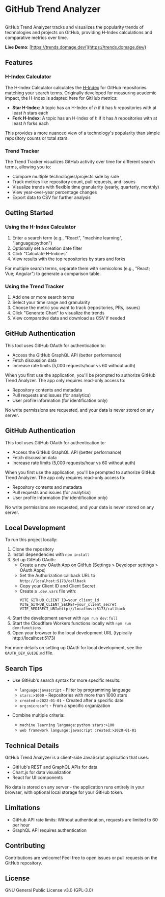# GitHub Trend Analyzer

<img src="https://domage.github.io/github-trend-analyzer/images/Trends.png" alt=""></p>

GitHub Trend Analyzer tracks and visualizes the popularity trends of technologies and projects on GitHub, providing H-Index calculations and comparative metrics over time.

**Live Demo**: [https://trends.domage.dev/](https://trends.domage.dev/)

## Features

### H-Index Calculator

The H-Index Calculator calculates the [H-Index](https://en.wikipedia.org/wiki/H-index) for GitHub repositories matching your search terms. Originally developed for measuring academic impact, the H-Index is adapted here for GitHub metrics:

- **Star H-Index**: A topic has an H-Index of _h_ if it has _h_ repositories with at least _h_ stars each
- **Fork H-Index**: A topic has an H-Index of _h_ if it has _h_ repositories with at least _h_ forks each

This provides a more nuanced view of a technology's popularity than simple repository counts or total stars.

### Trend Tracker

The Trend Tracker visualizes GitHub activity over time for different search terms, allowing you to:

- Compare multiple technologies/projects side by side
- Track metrics like repository count, pull requests, and issues
- Visualize trends with flexible time granularity (yearly, quarterly, monthly)
- View year-over-year percentage changes
- Export data to CSV for further analysis

## Getting Started

### Using the H-Index Calculator

1. Enter a search term (e.g., "React", "machine learning", "language:python")
2. Optionally set a creation date filter
3. Click "Calculate H-Indices"
4. View results with the top repositories by stars and forks

For multiple search terms, separate them with semicolons (e.g., "React; Vue; Angular") to generate a comparison table.

### Using the Trend Tracker

1. Add one or more search terms
2. Select your time range and granularity
3. Choose the metric you want to track (repositories, PRs, issues)
4. Click "Generate Chart" to visualize the trends
5. View comparative data and download as CSV if needed

## GitHub Authentication

This tool uses GitHub OAuth for authentication to:
- Access the GitHub GraphQL API (better performance)
- Fetch discussion data
- Increase rate limits (5,000 requests/hour vs 60 without auth)

When you first use the application, you'll be prompted to authorize GitHub Trend Analyzer. The app only requires read-only access to:
- Repository contents and metadata
- Pull requests and issues (for analytics)
- User profile information (for identification only)

No write permissions are requested, and your data is never stored on any server.

## GitHub Authentication

This tool uses GitHub OAuth for authentication to:
- Access the GitHub GraphQL API (better performance)
- Fetch discussion data
- Increase rate limits (5,000 requests/hour vs 60 without auth)

When you first use the application, you'll be prompted to authorize GitHub Trend Analyzer. The app only requires read-only access to:
- Repository contents and metadata
- Pull requests and issues (for analytics)
- User profile information (for identification only)

No write permissions are requested, and your data is never stored on any server.

## Local Development

To run this project locally:

1. Clone the repository
2. Install dependencies with `npm install`
3. Set up GitHub OAuth:
   - Create a new OAuth App on GitHub (Settings > Developer settings > OAuth Apps)
   - Set the Authorization callback URL to `http://localhost:5173/callback`
   - Copy your Client ID and Client Secret
   - Create a `.dev.vars` file with:
     ```
     VITE_GITHUB_CLIENT_ID=your_client_id
     VITE_GITHUB_CLIENT_SECRET=your_client_secret
     VITE_REDIRECT_URI=http://localhost:5173/callback
     ```
4. Start the development server with `npm run dev:full`
5. Start the Cloudflare Workers functions locally with `npm run dev:functions`
6. Open your browser to the local development URL (typically http://localhost:5173)

For more details on setting up OAuth for local development, see the `OAUTH_DEV_GUIDE.md` file.

## Search Tips

- Use GitHub's search syntax for more specific results:
  - `language:javascript` - Filter by programming language
  - `stars:>1000` - Repositories with more than 1000 stars
  - `created:>2022-01-01` - Created after a specific date
  - `org:microsoft` - From a specific organization

- Combine multiple criteria:
  - `machine learning language:python stars:>100`
  - `web framework language:javascript created:>2020-01-01`

## Technical Details

GitHub Trend Analyzer is a client-side JavaScript application that uses:
- GitHub's REST and GraphQL APIs for data
- Chart.js for data visualization
- React for UI components

No data is stored on any server - the application runs entirely in your browser, with optional local storage for your GitHub token.

## Limitations

- GitHub API rate limits: Without authentication, requests are limited to 60 per hour
- GraphQL API requires authentication

## Contributing

Contributions are welcome! Feel free to open issues or pull requests on the GitHub repository.

## License

GNU General Public License v3.0 (GPL-3.0)
